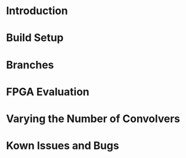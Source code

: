 # Introduction

# Build Setup

# Branches

# FPGA Evaluation

# Varying the Number of Convolvers

# Kown Issues and Bugs
